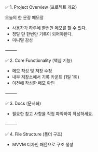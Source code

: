 ✅ 1. Project Overview (프로젝트 개요)

오늘의 한 문장 메모장

- 사용자가 하루에 한번만 메모를 할 수 있다.
- 정말 단 한번만 기록이 되어야한다.
- 미니멀 감성

⸻

✅ 2. Core Functionality (핵심 기능)

- 메모 작성 및 저장 수정
- 내부 저장소에서 기록 카운트 (1일 1회)
- 이전에 작성한 메모 확인

⸻

✅ 3. Docs (문서화)

- 필요한 참고 사항을 직접 파악하여 작성하세요.

⸻

✅ 4. File Structure (폴더 구조)

- MVVM 디자인 패턴으로 구조 생성
